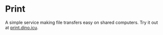 # Print

A simple service making file transfers easy on shared computers. Try it out at [print.dino.icu](https://print.dino.icu).